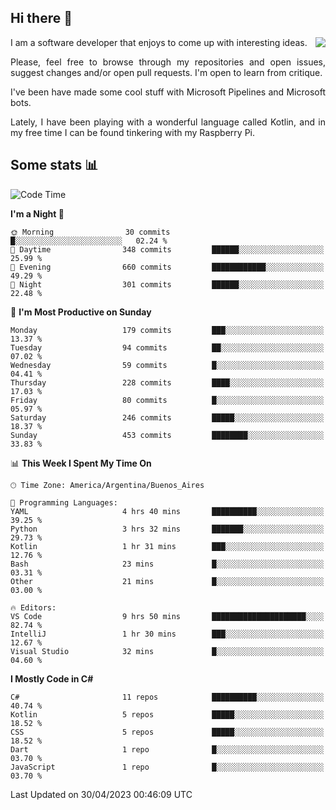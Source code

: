## Hi there :slightly_smiling_face:

<img src="https://github-readme-stats.vercel.app/api?username=victorgrycuk&show_icons=true&count_private=true&title_color=F7941E&icon_color=F7941E" align="right">

<p align="justify">
I am a software developer that enjoys to come up with interesting ideas.
<p/>

<p align= "justify">
Please, feel free to browse through my repositories and open issues, suggest changes and/or open pull requests. I'm open to learn from critique.
<p/>


<p align= "justify">
I've been have made some cool stuff with Microsoft Pipelines and Microsoft bots.
<p/>

<p align= "justify">
Lately, I have been playing with a wonderful language called Kotlin, and in my free time I can be found tinkering with my Raspberry Pi.
<p/>

## Some stats :bar_chart:
<!--START_SECTION:waka-->
![Code Time](http://img.shields.io/badge/Code%20Time-1%2C548%20hrs%205%20mins-blue)

**I'm a Night 🦉** 

```text
🌞 Morning                30 commits          █░░░░░░░░░░░░░░░░░░░░░░░░   02.24 % 
🌆 Daytime                348 commits         ██████░░░░░░░░░░░░░░░░░░░   25.99 % 
🌃 Evening                660 commits         ████████████░░░░░░░░░░░░░   49.29 % 
🌙 Night                  301 commits         ██████░░░░░░░░░░░░░░░░░░░   22.48 % 
```
📅 **I'm Most Productive on Sunday** 

```text
Monday                   179 commits         ███░░░░░░░░░░░░░░░░░░░░░░   13.37 % 
Tuesday                  94 commits          ██░░░░░░░░░░░░░░░░░░░░░░░   07.02 % 
Wednesday                59 commits          █░░░░░░░░░░░░░░░░░░░░░░░░   04.41 % 
Thursday                 228 commits         ████░░░░░░░░░░░░░░░░░░░░░   17.03 % 
Friday                   80 commits          █░░░░░░░░░░░░░░░░░░░░░░░░   05.97 % 
Saturday                 246 commits         █████░░░░░░░░░░░░░░░░░░░░   18.37 % 
Sunday                   453 commits         ████████░░░░░░░░░░░░░░░░░   33.83 % 
```


📊 **This Week I Spent My Time On** 

```text
🕑︎ Time Zone: America/Argentina/Buenos_Aires

💬 Programming Languages: 
YAML                     4 hrs 40 mins       ██████████░░░░░░░░░░░░░░░   39.25 % 
Python                   3 hrs 32 mins       ███████░░░░░░░░░░░░░░░░░░   29.73 % 
Kotlin                   1 hr 31 mins        ███░░░░░░░░░░░░░░░░░░░░░░   12.76 % 
Bash                     23 mins             █░░░░░░░░░░░░░░░░░░░░░░░░   03.31 % 
Other                    21 mins             █░░░░░░░░░░░░░░░░░░░░░░░░   03.00 % 

🔥 Editors: 
VS Code                  9 hrs 50 mins       █████████████████████░░░░   82.74 % 
IntelliJ                 1 hr 30 mins        ███░░░░░░░░░░░░░░░░░░░░░░   12.67 % 
Visual Studio            32 mins             █░░░░░░░░░░░░░░░░░░░░░░░░   04.60 % 
```

**I Mostly Code in C#** 

```text
C#                       11 repos            ██████████░░░░░░░░░░░░░░░   40.74 % 
Kotlin                   5 repos             █████░░░░░░░░░░░░░░░░░░░░   18.52 % 
CSS                      5 repos             █████░░░░░░░░░░░░░░░░░░░░   18.52 % 
Dart                     1 repo              █░░░░░░░░░░░░░░░░░░░░░░░░   03.70 % 
JavaScript               1 repo              █░░░░░░░░░░░░░░░░░░░░░░░░   03.70 % 
```




 Last Updated on 30/04/2023 00:46:09 UTC
<!--END_SECTION:waka-->
